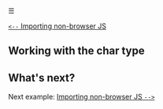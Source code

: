 <div class="navbar"><a class="openbtn" onclick="openNav()">&#9776;</a></div>
<main>

[`<--` Importing non-browser JS ](./003_importing_non-browser_JS.html)

## Working with the char type



## What's next?



Next example: [Importing non-browser JS `-->`](./003_importing_non-browser_JS.html)

  
</main>

<script src="https://lerina.github.io/js/toc.js"></script>
<script>
let anchor= document.createElement('a');
anchor.href="javascript:closeNav()"; //void(0)"; //anchor[0].onclick = closeNav();
anchor.className = "closebtn";  
anchor.innerHTML="&times;";
document.getElementById("TOC").prepend(anchor);

let navCrumbs= document.createElement('div');
navCrumbs.className = "hover-nav";
navCrumbs.innerHTML = `
<div class="hover-nav">
<ul>
<li><a href="../../../../index.html">⇦ home</a></li>
<li><a href="../index.html">hello_world</a></li>
</ul>
</div>`;
document.getElementById("TOC").prepend(navCrumbs); 
</script>
